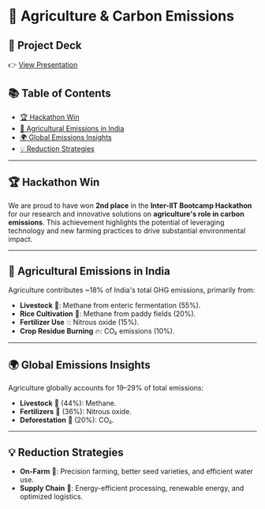 # 🌱 Agriculture & Carbon Emissions

## 📎 Project Deck  
👉 [View Presentation](https://www.canva.com/design/DAGS6PO94Q4/Ympj7e-xZ23UM2766-NwnA/edit)

## 📚 Table of Contents

- [🏆 Hackathon Win](https://github.com/shreespace/InterIIT-Bootcamp-StrategyPS?tab=readme-ov-file#-hackathon-win)
- [🌾 Agricultural Emissions in India](https://github.com/shreespace/InterIIT-Bootcamp-StrategyPS?tab=readme-ov-file#-agricultural-emissions-in-india)
- [🌍 Global Emissions Insights](https://github.com/shreespace/InterIIT-Bootcamp-StrategyPS?tab=readme-ov-file#-global-emissions-insights)
- [💡 Reduction Strategies](https://github.com/shreespace/InterIIT-Bootcamp-StrategyPS?tab=readme-ov-file#-reduction-strategies)

---

## 🏆 Hackathon Win

We are proud to have won **2nd place** in the **Inter-IIT Bootcamp Hackathon** for our research and innovative solutions on **agriculture's role in carbon emissions**. This achievement highlights the potential of leveraging technology and new farming practices to drive substantial environmental impact.

---

## 🌾 Agricultural Emissions in India

Agriculture contributes ~18% of India's total GHG emissions, primarily from:
- **Livestock** 🐄: Methane from enteric fermentation (55%).
- **Rice Cultivation** 🌾: Methane from paddy fields (20%).
- **Fertilizer Use** 💧: Nitrous oxide (15%).
- **Crop Residue Burning** 🔥: CO₂ emissions (10%).

---

## 🌍 Global Emissions Insights

Agriculture globally accounts for 19–29% of total emissions:
- **Livestock** 🐄 (44%): Methane.
- **Fertilizers** 💩 (36%): Nitrous oxide.
- **Deforestation** 🌳 (20%): CO₂.

---

## 💡 Reduction Strategies

- **On-Farm** 🌱: Precision farming, better seed varieties, and efficient water use.
- **Supply Chain** 🚚: Energy-efficient processing, renewable energy, and optimized logistics.
